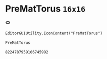 # PreMatTorus `16x16`
<img src="/img/PreMatTorus.png" width=16 height=16>

``` CSharp
EditorGUIUtility.IconContent("PreMatTorus")
```
```
PreMatTorus
```
```
8224787959106745992
```
